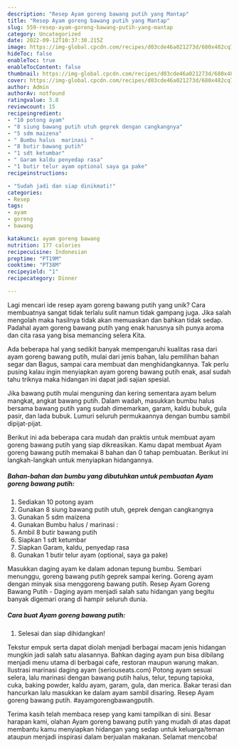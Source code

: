 ```yaml
---
description: "Resep Ayam goreng bawang putih yang Mantap"
title: "Resep Ayam goreng bawang putih yang Mantap"
slug: 559-resep-ayam-goreng-bawang-putih-yang-mantap
category: Uncategorized
date: 2022-09-12T10:37:30.215Z
image: https://img-global.cpcdn.com/recipes/d03cde46a021273d/680x482cq70/ayam-goreng-bawang-putih-foto-resep-utama.jpg
hideToc: false
enableToc: true
enableTocContent: false
thumbnail: https://img-global.cpcdn.com/recipes/d03cde46a021273d/680x482cq70/ayam-goreng-bawang-putih-foto-resep-utama.jpg
cover: https://img-global.cpcdn.com/recipes/d03cde46a021273d/680x482cq70/ayam-goreng-bawang-putih-foto-resep-utama.jpg
author: Admin
authorAv: notfound
ratingvalue: 3.8
reviewcount: 15
recipeingredient:
- "10 potong ayam"
- "8 siung bawang putih utuh geprek dengan cangkangnya"
- "5 sdm maizena"
- " Bumbu halus  marinasi "
- "8 butir bawang putih"
- "1 sdt ketumbar"
- " Garam kaldu penyedap rasa"
- "1 butir telur ayam optional saya ga pake"
recipeinstructions:

- "Sudah jadi dan siap dinikmati!"
categories:
- Resep
tags:
- ayam
- goreng
- bawang

katakunci: ayam goreng bawang 
nutrition: 177 calories
recipecuisine: Indonesian
preptime: "PT19M"
cooktime: "PT38M"
recipeyield: "1"
recipecategory: Dinner

---
```





Lagi mencari ide resep ayam goreng bawang putih yang unik? Cara membuatnya sangat tidak terlalu sulit namun tidak gampang juga. Jika salah mengolah maka hasilnya tidak akan memuaskan dan bahkan tidak sedap. Padahal ayam goreng bawang putih yang enak harusnya sih punya aroma dan cita rasa yang bisa memancing selera Kita.





Ada beberapa hal yang sedikit banyak mempengaruhi kualitas rasa dari ayam goreng bawang putih, mulai dari jenis bahan, lalu pemilihan bahan segar dan Bagus, sampai cara membuat dan menghidangkannya. Tak perlu pusing kalau ingin menyiapkan ayam goreng bawang putih enak,      asal sudah tahu triknya maka hidangan ini dapat jadi sajian spesial.














Jika bawang putih mulai menguning dan kering sementara ayam belum mangkat, angkat bawang putih. Dalam wadah, masukkan bumbu halus bersama bawang putih yang sudah dimemarkan, garam, kaldu bubuk, gula pasir, dan lada bubuk. Lumuri seluruh permukaannya dengan bumbu sambil dipijat-pijat.






Berikut ini ada beberapa cara mudah dan praktis untuk membuat ayam goreng bawang putih yang siap dikreasikan. Kamu dapat membuat Ayam goreng bawang putih memakai 8 bahan dan 0 tahap pembuatan. Berikut ini langkah-langkah untuk menyiapkan hidangannya.

<!--inarticleads1-->

##### Bahan-bahan dan bumbu yang dibutuhkan untuk pembuatan Ayam goreng bawang putih:

1. Sediakan 10 potong ayam
1. Gunakan 8 siung bawang putih utuh, geprek dengan cangkangnya
1. Gunakan 5 sdm maizena
1. Gunakan  Bumbu halus / marinasi :
1. Ambil 8 butir bawang putih
1. Siapkan 1 sdt ketumbar
1. Siapkan  Garam, kaldu, penyedap rasa
1. Gunakan 1 butir telur ayam (optional, saya ga pake)


Masukkan daging ayam ke dalam adonan tepung bumbu. Sembari menunggu, goreng bawang putih geprek sampai kering. Goreng ayam dengan minyak sisa menggoreng bawang putih. Resep Ayam Goreng Bawang Putih - Daging ayam menjadi salah satu hidangan yang begitu banyak digemari orang di hampir seluruh dunia. 

<!--inarticleads2-->

##### Cara buat Ayam goreng bawang putih:


1. Selesai dan siap dihidangkan!

Tekstur empuk serta dapat diolah menjadi berbagai macam jenis hidangan mungkin jadi salah satu alasannya. Bahkan daging ayam pun bisa dibilang menjadi menu utama di berbagai cafe, restoran maupun warung makan. Ilustrasi marinasi daging ayam (seriouseats.com) Potong ayam sesuai selera, lalu marinasi dengan bawang putih halus, telur, tepung tapioka, cuka, baking powder, kaldu ayam, garam, gula, dan merica. Bakar terasi dan hancurkan lalu masukkan ke dalam ayam sambil disaring. Resep Ayam goreng bawang putih. #ayamgorengbawangputih. 

Terima kasih telah membaca resep yang kami tampilkan di sini. Besar harapan kami, olahan Ayam goreng bawang putih yang mudah di atas dapat membantu kamu menyiapkan hidangan yang sedap untuk keluarga/teman ataupun menjadi inspirasi dalam berjualan makanan. Selamat mencoba!
